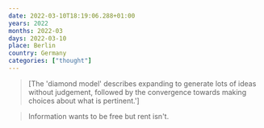 ```yaml
---
date: 2022-03-10T18:19:06.288+01:00
years: 2022
months: 2022-03
days: 2022-03-10
place: Berlin
country: Germany
categories: ["thought"]
---
```

> [The 'diamond model' describes expanding to generate lots of ideas without judgement, followed by the convergence towards making choices about what is pertinent.']

> Information wants to be free but rent isn't.
